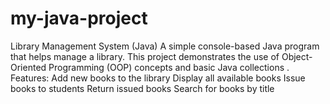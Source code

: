 # my-java-project
Library Management System (Java)  A simple console-based Java program that helps manage a library. This project demonstrates the use of Object-Oriented Programming (OOP) concepts and basic Java collections .  Features:  Add new books to the library  Display all available books  Issue books to students  Return issued books  Search for books by title
